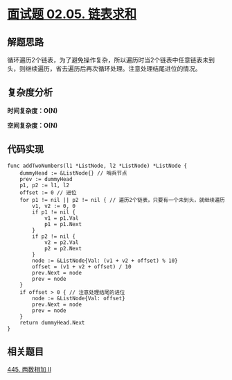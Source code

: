 # [面试题 02.05. 链表求和](https://leetcode-cn.com/problems/sum-lists-lcci/)

## 解题思路

循环遍历2个链表，为了避免操作复杂，所以遍历时当2个链表中任意链表未到头，则继续遍历，省去遍历后再次循环处理。注意处理结尾进位的情况。

## 复杂度分析

**时间复杂度：O(N)**

**空间复杂度：O(N)** 

## 代码实现

```golang
func addTwoNumbers(l1 *ListNode, l2 *ListNode) *ListNode {
	dummyHead := &ListNode{} // 哨兵节点
	prev := dummyHead
	p1, p2 := l1, l2
	offset := 0 // 进位
	for p1 != nil || p2 != nil { // 遍历2个链表，只要有一个未到头，就继续遍历
		v1, v2 := 0, 0
		if p1 != nil {
			v1 = p1.Val
			p1 = p1.Next
		}
		if p2 != nil {
			v2 = p2.Val
			p2 = p2.Next
		}
		node := &ListNode{Val: (v1 + v2 + offset) % 10}
		offset = (v1 + v2 + offset) / 10
		prev.Next = node
		prev = node
	}
	if offset > 0 { // 注意处理结尾的进位
		node := &ListNode{Val: offset}
		prev.Next = node
		prev = node
	}
	return dummyHead.Next
}
```

## 相关题目

[445. 两数相加 II](https://github.com/WTongStudio/LeetCode/blob/master/数据结构/链表/445.%20两数相加%20II.md)